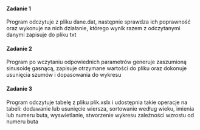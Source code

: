 #### Zadanie 1
Program odczytuje z pliku dane.dat, następnie sprawdza ich poprawność oraz wykonuje na nich działanie, którego wynik razem z odczytanymi danymi zapisuje do pliku txt
#### Zadanie 2
Program po wczytaniu odpowiednich parametrów generuje zaszumioną sinusoidę gasnącą, zapisuje otrzymane wartości do pliku oraz dokonuje usunięcia szumów i dopasowania do wykresu
#### Zadanie 3
Program odczytuje tabelę z pliku plik.xslx i udostępnia takie operacje na tabeli: dodawanie lub usunięcie wiersza, sortowanie według wieku, imienia lub numeru buta, wyswietlanie, stworzenie wykresu zależności wzrostu od numeru buta
